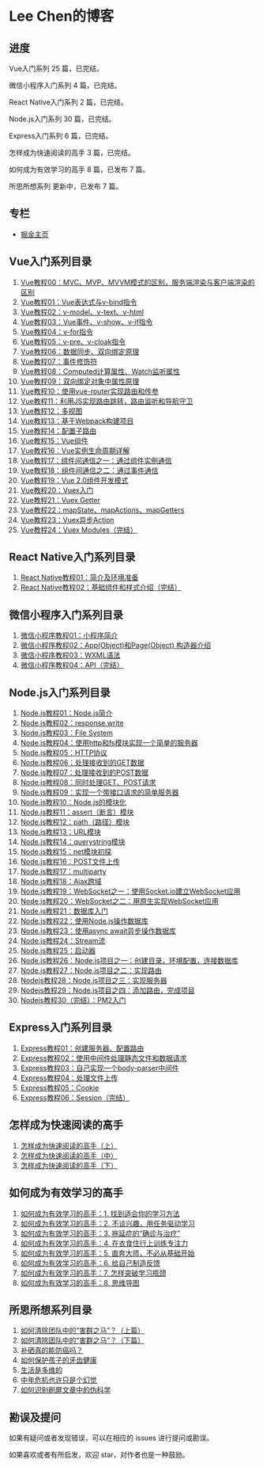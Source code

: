 # Lee Chen的博客

## 进度

Vue入门系列 25 篇，已完结。

微信小程序入门系列 4 篇，已完结。

React Native入门系列 2 篇，已完结。

Node.js入门系列 30 篇，已完结。

Express入门系列 6 篇，已完结。

怎样成为快速阅读的高手 3 篇，已完结。

如何成为有效学习的高手 8 篇，已发布 7 篇。

所思所想系列 更新中，已发布 7 篇。

## 专栏

* [掘金主页](https://juejin.im/user/57c60e8d8ac24700635a02a7/posts)

## Vue入门系列目录

1. [Vue教程00：MVC、MVP、MVVM模式的区别，服务端渲染与客户端渲染的区别](https://github.com/chencl1986/Blog/issues/1)
2. [Vue教程01：Vue表达式与v-bind指令](https://github.com/chencl1986/Blog/issues/2)
3. [Vue教程02：v-model、v-text、v-html](https://github.com/chencl1986/Blog/issues/3)
4. [Vue教程03：Vue事件、v-show、v-if指令](https://github.com/chencl1986/Blog/issues/4)
5. [Vue教程04：v-for指令](https://github.com/chencl1986/Blog/issues/5)
6. [Vue教程05：v-pre、v-cloak指令](https://github.com/chencl1986/Blog/issues/6)
7. [Vue教程06：数据同步、双向绑定原理](https://github.com/chencl1986/Blog/issues/7)
8. [Vue教程07：事件修饰符](https://github.com/chencl1986/Blog/issues/8)
9. [Vue教程08：Computed计算属性、Watch监听属性](https://github.com/chencl1986/Blog/issues/9)
10. [Vue教程09：双向绑定对象中属性原理](https://github.com/chencl1986/Blog/issues/10)
11. [Vue教程10：使用vue-router实现路由和传参](https://github.com/chencl1986/Blog/issues/11)
12. [Vue教程11：利用JS实现路由跳转，路由监听和导航守卫](https://github.com/chencl1986/Blog/issues/12)
13. [Vue教程12：多视图](https://github.com/chencl1986/Blog/issues/13)
14. [Vue教程13：基于Webpack构建项目](https://github.com/chencl1986/Blog/issues/14)
15. [Vue教程14：配置子路由](https://github.com/chencl1986/Blog/issues/15)
16. [Vue教程15：Vue组件](https://github.com/chencl1986/Blog/issues/16)
17. [Vue教程16：Vue实例生命周期详解](https://github.com/chencl1986/Blog/issues/17)
18. [Vue教程17：组件间通信之一：通过组件实例通信](https://github.com/chencl1986/Blog/issues/18)
19. [Vue教程18：组件间通信之二：通过事件通信](https://github.com/chencl1986/Blog/issues/19)
20. [Vue教程19：Vue 2.0组件开发模式](https://github.com/chencl1986/Blog/issues/20)
21. [Vue教程20：Vuex入门](https://github.com/chencl1986/Blog/issues/21)
22. [Vue教程21：Vuex Getter](https://github.com/chencl1986/Blog/issues/22)
23. [Vue教程22：mapState、mapActions、mapGetters](https://github.com/chencl1986/Blog/issues/23)
24. [Vue教程23：Vuex异步Action](https://github.com/chencl1986/Blog/issues/24)
25. [Vue教程24：Vuex Modules（完结）](https://github.com/chencl1986/Blog/issues/25)

## React Native入门系列目录

1. [React Native教程01：简介及环境准备](https://github.com/chencl1986/Blog/issues/26)
2. [React Native教程02：基础组件和样式介绍（完结）](https://github.com/chencl1986/Blog/issues/27)

## 微信小程序入门系列目录

1. [微信小程序教程01：小程序简介](https://github.com/chencl1986/Blog/issues/28)
2. [微信小程序教程02：App(Object)和Page(Object) 构造器介绍](https://github.com/chencl1986/Blog/issues/29)
3. [微信小程序教程03：WXML语法](https://github.com/chencl1986/Blog/issues/30)
4. [微信小程序教程04：API（完结）](https://github.com/chencl1986/Blog/issues/31)

## Node.js入门系列目录

1. [Node.js教程01：Node.js简介](https://github.com/chencl1986/Blog/issues/32)
2. [Node.js教程02：response.write](https://github.com/chencl1986/Blog/issues/33)
3. [Node.js教程03：File System](https://github.com/chencl1986/Blog/issues/34)
4. [Node.js教程04：使用http和fs模块实现一个简单的服务器](https://github.com/chencl1986/Blog/issues/35)
5. [Node.js教程05：HTTP协议](https://github.com/chencl1986/Blog/issues/36)
6. [Node.js教程06：处理接收到的GET数据](https://github.com/chencl1986/Blog/issues/37)
7. [Node.js教程07：处理接收到的POST数据](https://github.com/chencl1986/Blog/issues/38)
8. [Node.js教程08：同时处理GET、POST请求](https://github.com/chencl1986/Blog/issues/39)
9. [Node.js教程09：实现一个带接口请求的简单服务器](https://github.com/chencl1986/Blog/issues/40)
10. [Node.js教程10：Node.js的模块化](https://github.com/chencl1986/Blog/issues/41)
11. [Node.js教程11：assert（断言）模块](https://github.com/chencl1986/Blog/issues/42)
12. [Node.js教程12：path（路径）模块](https://github.com/chencl1986/Blog/issues/43)
13. [Node.js教程13：URL模块](https://github.com/chencl1986/Blog/issues/44)
14. [Node.js教程14：querystring模块](https://github.com/chencl1986/Blog/issues/45)
15. [Node.js教程15：net模块初探](https://github.com/chencl1986/Blog/issues/46)
16. [Node.js教程16：POST文件上传](https://github.com/chencl1986/Blog/issues/47)
17. [Node.js教程17：multiparty](https://github.com/chencl1986/Blog/issues/48)
18. [Node.js教程18：Ajax跨域](https://github.com/chencl1986/Blog/issues/49)
19. [Node.js教程19：WebSocket之一：使用Socket.io建立WebSocket应用](https://github.com/chencl1986/Blog/issues/50)
20. [Node.js教程20：WebSocket之二：用原生实现WebSocket应用](https://github.com/chencl1986/Blog/issues/51)
21. [Node.js教程21：数据库入门](https://github.com/chencl1986/Blog/issues/52)
22. [Node.js教程22：使用Node.js操作数据库](https://github.com/chencl1986/Blog/issues/53)
23. [Node.js教程23：使用async await异步操作数据库](https://github.com/chencl1986/Blog/issues/54)
24. [Node.js教程24：Stream流](https://github.com/chencl1986/Blog/issues/55)
25. [Node.js教程25：启动器](https://github.com/chencl1986/Blog/issues/56)
26. [Node.js教程26：Node.js项目之一：创建目录，环境配置，连接数据库](https://github.com/chencl1986/Blog/issues/59)
27. [Node.js教程27：Node.js项目之二：实现路由](https://github.com/chencl1986/Blog/issues/60)
28. [Nodejs教程28：Node.js项目之三：实现服务器](https://github.com/chencl1986/Blog/issues/61)
29. [Nodejs教程29：Node.js项目之四：添加路由，完成项目](https://github.com/chencl1986/Blog/issues/62)
30. [Nodejs教程30（完结）：PM2入门](https://github.com/chencl1986/Blog/issues/64)

## Express入门系列目录

1. [Express教程01：创建服务器、配置路由](https://github.com/chencl1986/Blog/issues/68)
2. [Express教程02：使用中间件处理静态文件和数据请求](https://github.com/chencl1986/Blog/issues/69)
3. [Express教程03：自己实现一个body-parser中间件](https://github.com/chencl1986/Blog/issues/70)
4. [Express教程04：处理文件上传](https://github.com/chencl1986/Blog/issues/71)
5. [Express教程05：Cookie](https://github.com/chencl1986/Blog/issues/72)
6. [Express教程06：Session（完结）](https://github.com/chencl1986/Blog/issues/73)

## 怎样成为快速阅读的高手

1. [怎样成为快速阅读的高手（上）](https://github.com/chencl1986/Blog/issues/75)
2. [怎样成为快速阅读的高手（中）](https://github.com/chencl1986/Blog/issues/76)
3. [怎样成为快速阅读的高手（下）](https://github.com/chencl1986/Blog/issues/77)

## 如何成为有效学习的高手

1. [如何成为有效学习的高手：1. 找到适合你的学习方法](https://github.com/chencl1986/Blog/issues/78)
2. [如何成为有效学习的高手：2. 不谈兴趣，用任务驱动学习](https://github.com/chencl1986/Blog/issues/79)
3. [如何成为有效学习的高手：3. 拖延症的“确诊与治疗”](https://github.com/chencl1986/Blog/issues/80)
4. [如何成为有效学习的高手：4. 在衣食住行上训练专注力](https://github.com/chencl1986/Blog/issues/81)
5. [如何成为有效学习的高手：5. 直奔大师，不必从基础开始](https://github.com/chencl1986/Blog/issues/82)
6. [如何成为有效学习的高手：6. 给自己制造反馈](https://github.com/chencl1986/Blog/issues/83)
7. [如何成为有效学习的高手：7. 怎样突破学习瓶颈](https://github.com/chencl1986/Blog/issues/84)
8. [如何成为有效学习的高手：8. 思维导图](https://github.com/chencl1986/Blog/issues/85)

## 所思所想系列目录

1. [如何清除团队中的“害群之马”？（上篇）](https://github.com/chencl1986/Blog/issues/57)
2. [如何清除团队中的“害群之马”？（下篇）](https://github.com/chencl1986/Blog/issues/58)
3. [补硒真的能防癌吗？](https://github.com/chencl1986/Blog/issues/63)
4. [如何保护孩子的牙齿健康](https://github.com/chencl1986/Blog/issues/65)
5. [生活是多维的](https://github.com/chencl1986/Blog/issues/66)
6. [中年危机也许只是个幻觉](https://github.com/chencl1986/Blog/issues/67)
7. [如何识别刷屏文章中的伪科学](https://github.com/chencl1986/Blog/issues/74)

## 勘误及提问

如果有疑问或者发现错误，可以在相应的 issues 进行提问或勘误。

如果喜欢或者有所启发，欢迎 star，对作者也是一种鼓励。
